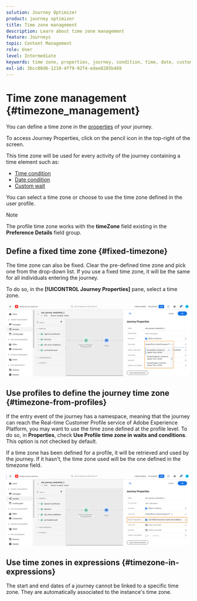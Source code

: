 ```yaml
---
solution: Journey Optimizer
product: journey optimizer
title: Time zone management
description: Learn about time zone management
feature: Journeys
topic: Content Management
role: User
level: Intermediate
keywords: time zone, properties, journey, condition, time, date, custom
exl-id: 3bcc08d6-1210-4ff9-92f4-edee8285b469
---
```

# Time zone management {#timezone_management}

You can define a time zone in the [properties](../building-journeys/journey-gs.md#change-properties) of your journey.

To access Journey Properties, click on the pencil icon in the top-right of the screen.

This time zone will be used for every activity of the journey containing a time element such as:

* [Time condition](../building-journeys/condition-activity.md#time_condition)
* [Date condition](../building-journeys/condition-activity.md#date_condition)
* [Custom wait](../building-journeys/wait-activity.md#custom)

<!--
* [Fixed date wait](../building-journeys/wait-activity.md#fixed_date)
-->

You can select a time zone or choose to use the time zone defined in the user profile.

>[!NOTE]
>
>The profile time zone works with the **timeZone** field existing in the **Preference Details** field group.

## Define a fixed time zone {#fixed-timezone}

The time zone can also be fixed. Clear the pre-defined time zone and pick one from the drop-down list. If you use a fixed time zone, it will be the same for all individuals entering the journey.

To do so, in the **[!UICONTROL Journey Properties]** pane, select a time zone. 

![](assets/journey72.png)

## Use profiles to define the journey time zone {#timezone-from-profiles}

If the entry event of the journey has a namespace, meaning that the journey can reach the Real-time Customer Profile service of Adobe Experience Platform, you may want to use the time zone defined at the profile level. To do so, in **Properties**, check **Use Profile time zone in waits and conditions**. This option is not checked by default.

If a time zone has been defined for a profile, it will be retrieved and used by the journey. If it hasn't, the time zone used will be the one defined in the timezone field.

![](assets/journey73.png)

## Use time zones in expressions {#timezone-in-expressions}

The start and end dates of a journey cannot be linked to a specific time zone. They are automatically associated to the instance's time zone.
